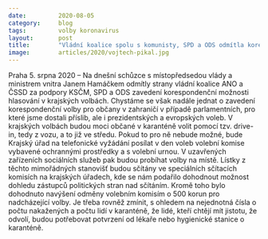 ```yaml
---
date:         2020-08-05
category:     blog
tags:         volby koronavirus
layout:       post
title:        "Vládní koalice spolu s komunisty, SPD a ODS odmítla korespondenční krajské volby"
image:        articles/2020/vojtech-pikal.jpg
---  
```


Praha 5. srpna 2020 – Na dnešní schůzce s místopředsedou vlády a ministrem vnitra Janem Hamáčkem odmítly strany vládní koalice ANO a ČSSD za podpory KSČM, SPD a ODS zavedení korespondenční možnosti hlasování v krajských volbách. Chystáme se však nadále jednat o zavedení korespondenční volby pro občany v zahraničí v případě parlamentních, pro které jsme dostali příslib, ale i prezidentských a evropských voleb. V krajských volbách budou moci občané v karanténě volit pomocí tzv. drive-in, tedy z vozu, a to již ve středu. Pokud to pro ně nebude možné, bude Krajský úřad na telefonické vyžádání posílat v den voleb volební komise vybavené ochrannými prostředky a s volební urnou. V uzavřených zařízeních sociálních služeb pak budou probíhat volby na místě. Lístky z těchto mimořádných stanovišť budou sčítány ve speciálních sčítacích komisích na krajských úřadech, kde se nám podařilo dohodnout možnost dohledu zástupců politických stran nad sčítáním. Kromě toho bylo dohodnuto navýšení odměny volebním komisím o 500 korun pro nadcházející volby. Je třeba rovněž zmínit, s ohledem na nejednotná čísla o počtu nakažených a počtu lidí v karanténě, že lidé, kteří chtějí mít jistotu, že odvolí, budou potřebovat potvrzení od lékaře nebo hygienické stanice o karanténě.

 
